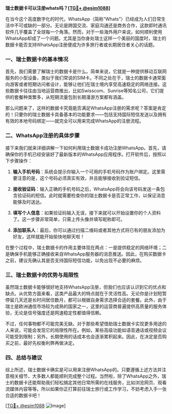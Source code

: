 **瑞士数据卡可以注册whats吗？[[TG💪+ @esim1088](https://t.me/s/esim1088)]**

在当今这个高度数字化的时代，WhatsApp（简称“Whats”）已经成为人们日常生活中不可或缺的一部分。无论是跨国交流、家庭沟通还是商务合作，这款即时通讯软件几乎覆盖了全球每一个角落。然而，对于一些海外用户来说，如何顺利使用WhatsApp却成了一个问题。尤其是当你身处瑞士这样一个美丽的国度时，瑞士的数据卡能否支持WhatsApp注册便成为许多旅行者或长期居住者关心的话题。

### 一、瑞士数据卡的基本情况

首先，我们需要了解瑞士的数据卡是什么。简单来说，它就是一种提供移动互联网服务的小型设备，类似于我们常说的SIM卡。不同之处在于，瑞士的数据卡通常面向游客或者短期访问者设计，能够让他们在瑞士境内享受高速稳定的网络连接。这些数据卡往往由当地运营商推出，比如Swisscom、Sunrise等知名公司，它们提供的套餐种类繁多，从短期流量包到长期漫游方案都有涵盖。

那么问题来了，这样的数据卡究竟能否满足WhatsApp注册的需求呢？答案是肯定的！只要你的瑞士数据卡具备基本的功能要求——包括支持国际短信发送以及拥有有效的本地号码绑定——就完全可以用来完成WhatsApp的注册流程。

### 二、WhatsApp注册的具体步骤

接下来我们就来详细讲解一下如何利用瑞士数据卡成功注册WhatsApp。首先，请确保你的手机已经安装好了最新版本的WhatsApp应用程序。打开软件后，按照以下步骤操作：

1. **输入手机号码**：系统会提示你输入一个可用的手机号码作为账户绑定。这里需要注意的是，这个号码必须真实有效，并且能够接收到验证短信。
   
2. **接收验证码**：输入正确的手机号码之后，WhatsApp将会向该号码发送一条包含验证码的短信。此时就需要检查你的瑞士数据卡是否正常工作，以保证消息能够及时送达。

3. **填写个人信息**：如果验证码输入无误，接下来就可以开始设置你的个人资料了。这一步骤非常简单，只需上传头像并填写昵称即可。

4. **添加联系人**：最后，你可以通过扫描二维码或者其他方式将已有的朋友添加为好友，这样就能开始愉快地聊天啦！

在整个过程中，瑞士数据卡的作用主要体现在两点：一是提供稳定的网络环境；二是确保手机能够正确接收来自WhatsApp服务器的消息推送。因此，在购买数据卡之前，建议先确认其是否支持国际短信功能，以免出现不必要的麻烦。

### 三、瑞士数据卡的优势与局限性

虽然瑞士数据卡能够很好地支持WhatsApp注册，但我们也应该认识到它的优点和缺点。从优势方面来看，这类产品最大的特点就在于灵活性高。无论你是计划短暂停留几天还是长时间居住数月，都可以根据自身需求选择合适的套餐。此外，由于瑞士是欧洲通信市场较为成熟的国家之一，这里的运营商普遍提供高质量的服务体验，无论是信号强度还是网速稳定性都值得信赖。

不过，任何事物都不可能完美无缺。对于那些希望借助瑞士数据卡实现更多用途的人来说，可能会发现它的局限性所在。例如，某些高级功能如语音通话或视频会议可能受到限制；另外，长期使用的话成本也会逐渐累积起来。因此，在决定是否购买之前，最好先权衡利弊再做决定。

### 四、总结与建议

综上所述，瑞士数据卡确实是可以用来注册WhatsApp的。只要遵循上述方法并注意相关细节，大多数人都能顺利完成整个过程。当然啦，除了WhatsApp之外，瑞士的数据卡还能帮助我们轻松搞定其他日常所需的在线服务，比如浏览网页、观看流媒体内容等等。所以如果你正打算前往瑞士旅行或工作学习，不妨考虑入手一张合适的数据卡吧！

[[TG💪+ @esim1088](https://t.me/s/esim1088) ![Image](https://i.postimg.cc/4NQfJmqS/Snipaste-2025-05-13-00-14-12.png)]